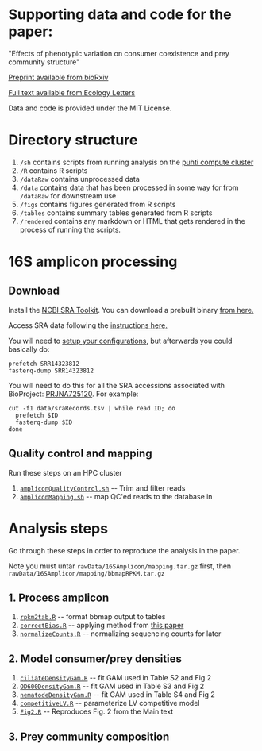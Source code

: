 
# Supporting data and code for the paper:

"Effects of phenotypic variation on consumer coexistence and prey community structure"

[Preprint available from bioRxiv](https://www.biorxiv.org/content/10.1101/2021.06.09.447767v1)

[Full text available from Ecology Letters]()

Data and code is provided under the MIT License.

# Directory structure

1. `/sh` contains scripts from running analysis on the [puhti compute cluster](https://docs.csc.fi/computing/systems-puhti/)
2. `/R` contains R scripts
3. `/dataRaw` contains unprocessed data
4. `/data` contains data that has been processed in some way for from `/dataRaw` for downstream use
5. `/figs` contains figures generated from R scripts
6. `/tables` contains summary tables generated from R scripts
7. `/rendered` contains any markdown or HTML that gets rendered in the process of running the scripts.

# 16S amplicon processing

## Download
Install the [NCBI SRA Toolkit](https://github.com/ncbi/sra-tools). You can download a prebuilt binary [from here.](https://github.com/ncbi/sra-tools/wiki/02.-Installing-SRA-Toolkit)

Access SRA data following the [instructions here.](https://github.com/ncbi/sra-tools/wiki/HowTo:-Access-SRA-Data)

You will need to [setup your configurations](https://github.com/ncbi/sra-tools/wiki/03.-Quick-Toolkit-Configuration), but afterwards you could basically do:

```{bash}
prefetch SRR14323812
fasterq-dump SRR14323812
```

You will need to do this for all the SRA accessions associated with BioProject: [PRJNA725120](https://www.ncbi.nlm.nih.gov/bioproject/725120). For example:

```{bash}
cut -f1 data/sraRecords.tsv | while read ID; do
  prefetch $ID
  fasterq-dump $ID
done
```

## Quality control and mapping
Run these steps on an HPC cluster

1. [`ampliconQualityControl.sh`](sh/ampliconQualityControl.sh) -- Trim and filter reads
2. [`ampliconMapping.sh`](sh/ampliconMapping.sh) -- map QC'ed reads to the database in 

# Analysis steps
Go through these steps in order to reproduce the analysis in the paper. 

Note you must untar `rawData/16SAmplicon/mapping.tar.gz` first, then `rawData/16SAmplicon/mapping/bbmapRPKM.tar.gz`

## 1. Process amplicon
1. [`rpkm2tab.R`](R/rpkm2tab.R) -- format bbmap output to tables
2. [`correctBias.R`](R/correctBias.R) -- applying method from [this paper](https://elifesciences.org/articles/46923)
3. [`normalizeCounts.R`](R/normalizeCounts.R) -- normalizing sequencing counts for later 

## 2. Model consumer/prey densities
1. [`ciliateDensityGam.R`](R/ciliateDensityGam.R) -- fit GAM used in Table S2 and Fig 2
2. [`OD600DensityGam.R`](R/OD600DensityGam.R) -- fit GAM used in Table S3 and Fig 2
3. [`nematodeDensityGam.R`](R/nematodeDensityGam.R) -- fit GAM used in Table S4 and Fig 2
4. [`competitiveLV.R`](R/competitiveLV.R) -- parameterize LV competitive model
4. [`Fig2.R`](R/Fig2.R) -- Reproduces Fig. 2 from the Main text

## 3. Prey community composition
